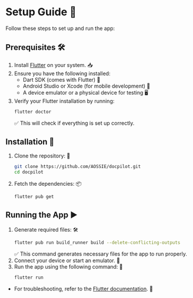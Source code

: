 # Setup Guide 🚀

Follow these steps to set up and run the app:

## Prerequisites 🛠️

1. Install [Flutter](https://flutter.dev/docs/get-started/install) on your system. 📥
2. Ensure you have the following installed:
   - Dart SDK (comes with Flutter) 🎯
   - Android Studio or Xcode (for mobile development) 📱
   - A device emulator or a physical device for testing 🖥️
3. Verify your Flutter installation by running:
   ```bash
   flutter doctor
   ```
   ✅ This will check if everything is set up correctly.

## Installation 📂

1. Clone the repository: 🐙
   ```bash
   git clone https://github.com/AOSSIE/docpilot.git
   cd docpilot
   ```
2. Fetch the dependencies: 📦
   ```bash
   flutter pub get
   ```

## Running the App ▶️

1. Generate required files: 🛠️
   ```bash
   flutter pub run build_runner build --delete-conflicting-outputs
   ```
   ✅ This command generates necessary files for the app to run properly.
2. Connect your device or start an emulator. 🔌
3. Run the app using the following command: 🏃
   ```bash
   flutter run
   ```

- For troubleshooting, refer to the [Flutter documentation](https://flutter.dev/docs). 📖

